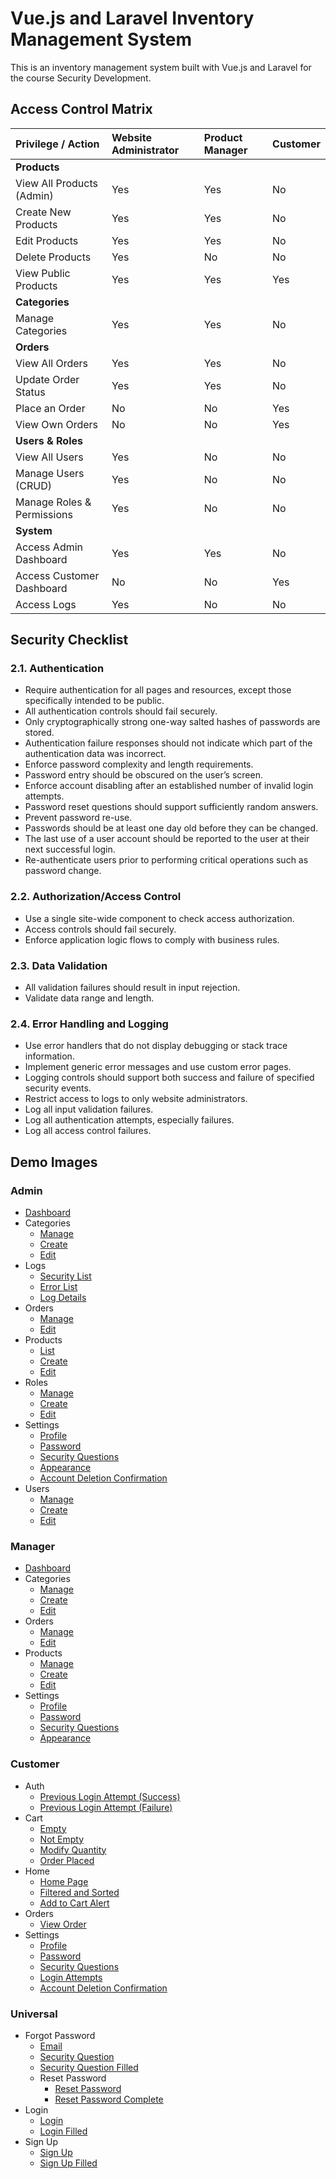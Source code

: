 # Vue.js and Laravel Inventory Management System

This is an inventory management system built with Vue.js and Laravel for the course Security Development.

## Access Control Matrix

| Privilege / Action | Website Administrator | Product Manager | Customer |
| :--- | :--- | :--- | :--- |
| **Products** | | | |
| View All Products (Admin) | Yes | Yes | No |
| Create New Products | Yes | Yes | No |
| Edit Products | Yes | Yes | No |
| Delete Products | Yes | No | No |
| View Public Products | Yes | Yes | Yes |
| **Categories** | | | |
| Manage Categories | Yes | Yes | No |
| **Orders** | | | |
| View All Orders | Yes | Yes | No |
| Update Order Status | Yes | Yes | No |
| Place an Order | No | No | Yes |
| View Own Orders | No | No | Yes |
| **Users & Roles** | | | |
| View All Users | Yes | No | No |
| Manage Users (CRUD) | Yes | No | No |
| Manage Roles & Permissions | Yes | No | No |
| **System** | | | |
| Access Admin Dashboard | Yes | Yes | No |
| Access Customer Dashboard | No | No | Yes |
| Access Logs | Yes | No | No |

## Security Checklist

### 2.1. Authentication

- Require authentication for all pages and resources, except those specifically intended to be public.
- All authentication controls should fail securely.
- Only cryptographically strong one-way salted hashes of passwords are stored.
- Authentication failure responses should not indicate which part of the authentication data was incorrect.
- Enforce password complexity and length requirements.
- Password entry should be obscured on the user’s screen.
- Enforce account disabling after an established number of invalid login attempts.
- Password reset questions should support sufficiently random answers.
- Prevent password re-use.
- Passwords should be at least one day old before they can be changed.
- The last use of a user account should be reported to the user at their next successful login.
- Re-authenticate users prior to performing critical operations such as password change.

### 2.2. Authorization/Access Control

- Use a single site-wide component to check access authorization.
- Access controls should fail securely.
- Enforce application logic flows to comply with business rules.

### 2.3. Data Validation

- All validation failures should result in input rejection.
- Validate data range and length.

### 2.4. Error Handling and Logging

- Use error handlers that do not display debugging or stack trace information.
- Implement generic error messages and use custom error pages.
- Logging controls should support both success and failure of specified security events.
- Restrict access to logs to only website administrators.
- Log all input validation failures.
- Log all authentication attempts, especially failures.
- Log all access control failures.

## Demo Images

### Admin
- [Dashboard](demo_images/admin/dashboard.png)
- Categories
  - [Manage](demo_images/admin/categories/category-manage.png)
  - [Create](demo_images/admin/categories/category-create.png)
  - [Edit](demo_images/admin/categories/category-edit.png)
- Logs
  - [Security List](demo_images/admin/logs/logs-security-list.png)
  - [Error List](demo_images/admin/logs/logs-error-list.png)
  - [Log Details](demo_images/admin/logs/logs-log-details.png)
- Orders
  - [Manage](demo_images/admin/orders/orders-manage.png)
  - [Edit](demo_images/admin/orders/orders-edit.png)
- Products
  - [List](demo_images/admin/products/products-list.png)
  - [Create](demo_images/admin/products/products-create.png)
  - [Edit](demo_images/admin/products/products-edit.png)
- Roles
  - [Manage](demo_images/admin/roles/roles-manage.png)
  - [Create](demo_images/admin/roles/roles-create.png)
  - [Edit](demo_images/admin/roles/roles-edit.png)
- Settings
  - [Profile](demo_images/admin/settings/settings-profile.png)
  - [Password](demo_images/admin/settings/settings-password.png)
  - [Security Questions](demo_images/admin/settings/settings-security-questions.png)
  - [Appearance](demo_images/admin/settings/settings-appearance.png)
  - [Account Deletion Confirmation](demo_images/admin/settings/settings-account-deletion-confirmation.png)
- Users
  - [Manage](demo_images/admin/users/users-manage.png)
  - [Create](demo_images/admin/users/users-create.png)
  - [Edit](demo_images/admin/users/users-edit.png)

### Manager
- [Dashboard](demo_images/manager/dashboard.png)
- Categories
  - [Manage](demo_images/manager/categories/categories-manage.png)
  - [Create](demo_images/manager/categories/categories-create.png)
  - [Edit](demo_images/manager/categories/categories-edit.png)
- Orders
  - [Manage](demo_images/manager/orders/orders-manage.png)
  - [Edit](demo_images/manager/orders/orders-edit.png)
- Products
  - [Manage](demo_images/manager/products/products-manage.png)
  - [Create](demo_images/manager/products/products-create.png)
  - [Edit](demo_images/manager/products/products-edit.png)
- Settings
    - [Profile](demo_images/manager/settings/settings-profile.png)
    - [Password](demo_images/manager/settings/settings-password.png)
    - [Security Questions](demo_images/manager/settings/settings-security-questions.png)
    - [Appearance](demo_images/manager/settings/settings-appearance.png)

### Customer
- Auth
  - [Previous Login Attempt (Success)](demo_images/customers/auth/login-attempts/auth-previous-login-attempt-success.png)
  - [Previous Login Attempt (Failure)](demo_images/customers/auth/login-attempts/auth-previous-login-attempt-failure.png)
- Cart
  - [Empty](demo_images/customers/cart/cart-empty.png)
  - [Not Empty](demo_images/customers/cart/cart-not-empty.png)
  - [Modify Quantity](demo_images/customers/cart/cart-modify-quantity.png)
  - [Order Placed](demo_images/customers/cart/cart-order-placed.png)
- Home
  - [Home Page](demo_images/customers/home/home-page.png)
  - [Filtered and Sorted](demo_images/customers/home/home-page-filtered-sorted.png)
  - [Add to Cart Alert](demo_images/customers/home/home-page-add-to-cart-alert.png)
- Orders
  - [View Order](demo_images/customers/orders/view-order.png)
- Settings
  - [Profile](demo_images/customers/settings/settings-profile.png)
  - [Password](demo_images/customers/settings/settings-password.png)
  - [Security Questions](demo_images/customers/settings/settings-security-questions.png)
  - [Login Attempts](demo_images/customers/settings/settings-login-attempts.png)
  - [Account Deletion Confirmation](demo_images/customers/settings/settings-account-deletion-confirmation.png)

### Universal
- Forgot Password
  - [Email](demo_images/universal/forgot-password/forgot-password-email.png)
  - [Security Question](demo_images/universal/forgot-password/forgot-password-security-question.png)
  - [Security Question Filled](demo_images/universal/forgot-password/forgot-password-security-question-filled.png)
  - Reset Password
    - [Reset Password](demo_images/universal/forgot-password/reset-password/reset-password.png)
    - [Reset Password Complete](demo_images/universal/forgot-password/reset-password/reset-password-complete.png)
- Login
  - [Login](demo_images/universal/login/login.png)
  - [Login Filled](demo_images/universal/login/login-filled.png)
- Sign Up
  - [Sign Up](demo_images/universal/sign-up/sign-up.png)
  - [Sign Up Filled](demo_images/universal/sign-up/sign-up-filled.png)
